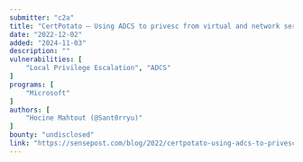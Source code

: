 ```yaml
---
submitter: "c2a"
title: "CertPotato – Using ADCS to privesc from virtual and network service accounts to local system"
date: "2022-12-02"
added: "2024-11-03"
description: ""
vulnerabilities: [
    "Local Privilege Escalation", "ADCS"
]
programs: [
    "Microsoft"
]
authors: [
    "Hocine Mahtout (@Sant0rryu)"
]
bounty: "undisclosed"
link: "https://sensepost.com/blog/2022/certpotato-using-adcs-to-privesc-from-virtual-and-network-service-accounts-to-local-system/"
---
```




